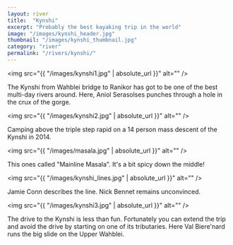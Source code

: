 ```yaml
---
layout: river
title:  "Kynshi"
excerpt: "Probably the best kayaking trip in the world"
image: "/images/kynshi_header.jpg"
thumbnail: "/images/kynshi_thumbnail.jpg"
category: "river"
permalink: "/rivers/kynshi/"
---
```


<span class="image fit"><img src="{{ "/images/kynshi1.jpg" | absolute_url }}" alt="" /></span>

The Kynshi from Wahblei bridge to Ranikor has got to be one of the best multi-day rivers around. Here, Aniol Serasolses punches through a hole in the crux of the gorge.


<span class="image fit"><img src="{{ "/images/kynshi2.jpg" | absolute_url }}" alt="" /></span>

Camping above the triple step rapid on a 14 person mass descent of the Kynshi in 2014. 



<span class="image fit"><img src="{{ "/images/masala.jpg" | absolute_url }}" alt="" /></span>

This ones called "Mainline Masala". It's a bit spicy down the middle!


<span class="image fit"><img src="{{ "/images/kynshi_lines.jpg" | absolute_url }}" alt="" /></span>

Jamie Conn describes the line. Nick Bennet remains unconvinced.



<span class="image fit"><img src="{{ "/images/kynshi3.jpg" | absolute_url }}" alt="" /></span>

The drive to the Kynshi is less than fun. Fortunately you can extend the trip and avoid the drive by starting on one of its tributaries. Here Val Biere'nard runs the big slide on the Upper Wahblei.